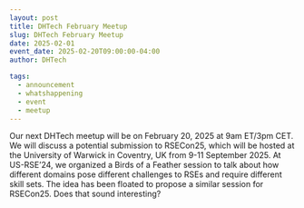 ```yaml
---
layout: post
title: DHTech February Meetup
slug: DHTech February Meetup
date: 2025-02-01
event_date: 2025-02-20T09:00:00-04:00
author: DHTech

tags:
  - announcement
  - whatshappening
  - event
  - meetup
---
```


Our next DHTech meetup will be on February 20, 2025 at 9am ET/3pm CET. We will discuss a potential submission to RSECon25, which will be hosted at the University of Warwick in Coventry, UK from 9-11 September 2025. At US-RSE’24, we organized a Birds of a Feather session to talk about how different domains pose different challenges to RSEs and require different skill sets. The idea has been floated to propose a similar session for RSECon25. Does that sound interesting?